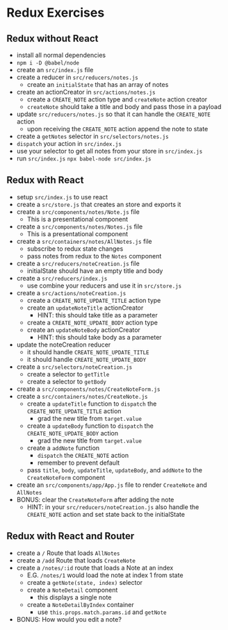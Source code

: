 # Redux Exercises

## Redux without React

* install all normal dependencies
* `npm i -D @babel/node`
* create an `src/index.js` file
* create a reducer in `src/reducers/notes.js`
  * create an `initialState` that has an array of notes
* create an actionCreator in `src/actions/notes.js`
  * create a `CREATE_NOTE` action type and `createNote` action creator
  * `createNote` should take a title and body and pass those in a payload
* update `src/reducers/notes.js` so that it can handle the `CREATE_NOTE` action
  * upon receiving the `CREATE_NOTE` action append the note to state
* create a `getNotes` selector in `src/selectors/notes.js`
* `dispatch` your action in `src/index.js`
* use your selector to get all notes from your store in `src/index.js`
* run `src/index.js` `npx babel-node src/index.js`

## Redux with React

* setup `src/index.js` to use react
* create a `src/store.js` that creates an store and exports it
* create a `src/components/notes/Note.js` file
  * This is a presentational component
* create a `src/components/notes/Notes.js` file
  * This is a presentational component
* create a `src/containers/notes/AllNotes.js` file
  * subscribe to redux state changes
  * pass notes from redux to the `Notes` component
* create a `src/reducers/noteCreation.js` file
  * initialState should have an empty title and body
* create a `src/reducers/index.js`
  * use combine your reducers and use it in `src/store.js`
* create a `src/actions/noteCreation.js`
  * create a `CREATE_NOTE_UPDATE_TITLE` action type
  * create an `updateNoteTitle` actionCreator
    * HINT: this should take title as a parameter
  * create a `CREATE_NOTE_UPDATE_BODY` action type
  * create an `updateNoteBody` actionCreator
    * HINT: this should take body as a parameter
* update the noteCreation reducer
  * it should handle `CREATE_NOTE_UPDATE_TITLE`
  * it should handle `CREATE_NOTE_UPDATE_BODY`
* create a `src/selectors/noteCreation.js`
  * create a selector to `getTitle`
  * create a selector to `getBody`
* create a `src/components/notes/CreateNoteForm.js`
* create a `src/containers/notes/CreateNote.js`
  * create a `updateTitle` function to `dispatch` the `CREATE_NOTE_UPDATE_TITLE` action
    * grad the new title from `target.value`
  * create a `updateBody` function to `dispatch` the `CREATE_NOTE_UPDATE_BODY` action
    * grad the new title from `target.value`
  * create a `addNote` function
    * `dispatch` the `CREATE_NOTE` action
    * remember to prevent default
  * pass `title`, `body`, `updateTitle`, `updateBody`, and `addNote`
    to the `CreateNoteForm` component
* create an `src/components/app/App.js` file to render `CreateNote` and `AllNotes`
* BONUS: clear the `CreateNoteForm` after adding the note
  * HINT: in your `src/reducers/noteCreation.js` also handle the `CREATE_NOTE` action
    and set state back to the initialState

## Redux with React and Router

* create a `/` Route that loads `AllNotes`
* create a `/add` Route that loads `CreateNote`
* create a `/notes/:id` route that loads a Note at an index
  * E.G. `/notes/1` would load the note at index 1 from state
  * create a `getNote(state, index)` selector
  * create a `NoteDetail` component
    * this displays a single note
  * create a `NoteDetailByIndex` container
    * use `this.props.match.params.id` and `getNote`
* BONUS: How would you edit a note?